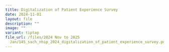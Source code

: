 ```yaml
---
title: Digitalization of Patient Experience Survey
date: 2024-11-01
layout: file
description: ""
image: ""
variant: tiptap
file_url: /files/2024 Nov to 2025
  Jan/145_sach_nhip_2024_digitalization_of_patient_experience_survey.pdf
---
```

